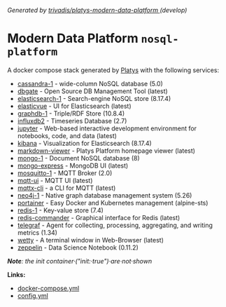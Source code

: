 _Generated by [ trivadis/platys-modern-data-platform ](https://github.com/TrivadisPF/platys-modern-data-platform) (develop)_

# Modern Data Platform `nosql-platform` 
A docker compose stack generated by [Platys](https://github.com/TrivadisPF/platys) with the following services:


  * [cassandra-1](https://github.com/TrivadisPF/platys-modern-data-platform/tree/master/documentation/services/cassandra.md) -  wide-column NoSQL database (5.0)
  * [dbgate](https://github.com/TrivadisPF/platys-modern-data-platform/tree/master/documentation/services/dbgate.md) -  Open Source DB Management Tool (latest)
  * [elasticsearch-1](https://github.com/TrivadisPF/platys-modern-data-platform/tree/master/documentation/services/elasticsearch.md) -  Search-engine NoSQL store (8.17.4)
  * [elasticvue](https://github.com/TrivadisPF/platys-modern-data-platform/tree/master/documentation/services/elasticvue.md) -  UI for Elasticsearch (latest)
  * [graphdb-1](https://github.com/TrivadisPF/platys-modern-data-platform/tree/master/documentation/services/graphdb.md) -  Triple/RDF Store (10.8.4)
  * [influxdb2](https://github.com/TrivadisPF/platys-modern-data-platform/tree/master/documentation/services/influxdb2.md) -  Timeseries Database (2.7)
  * [jupyter](https://github.com/TrivadisPF/platys-modern-data-platform/tree/master/documentation/services/jupyter.md) -  Web-based interactive development environment for notebooks, code, and data (latest)
  * [kibana](https://github.com/TrivadisPF/platys-modern-data-platform/tree/master/documentation/services/kibana.md) -  Visualization for Elasticsearch (8.17.4)
  * [markdown-viewer](https://github.com/TrivadisPF/platys-modern-data-platform/tree/master/documentation/services/markdown-viewer.md) -  Platys Platform homepage viewer (latest)
  * [mongo-1](https://github.com/TrivadisPF/platys-modern-data-platform/tree/master/documentation/services/mongodb.md) -  Document NoSQL database (8)
  * [mongo-express](https://github.com/TrivadisPF/platys-modern-data-platform/tree/master/documentation/services/mongo-express.md) -  MongoDB UI (latest)
  * [mosquitto-1](https://github.com/TrivadisPF/platys-modern-data-platform/tree/master/documentation/services/mosquitto.md) -  MQTT Broker (2.0)
  * [mqtt-ui](https://github.com/TrivadisPF/platys-modern-data-platform/tree/master/documentation/services/hivemq-ui.md) -  MQTT UI (latest)
  * [mqttx-cli](https://github.com/TrivadisPF/platys-modern-data-platform/tree/master/documentation/services/mqttx.md) -  a CLI for MQTT (latest)
  * [neo4j-1](https://github.com/TrivadisPF/platys-modern-data-platform/tree/master/documentation/services/neo4j.md) -  Native graph database management system (5.26)
  * [portainer](https://github.com/TrivadisPF/platys-modern-data-platform/tree/master/documentation/services/portainer.md) -  Easy Docker and Kubernetes management (alpine-sts)
  * [redis-1](https://github.com/TrivadisPF/platys-modern-data-platform/tree/master/documentation/services/redis.md) -  Key-value store (7.4)
  * [redis-commander](https://github.com/TrivadisPF/platys-modern-data-platform/tree/master/documentation/services/redis-commander.md) -  Graphical interface for Redis (latest)
  * [telegraf](https://github.com/TrivadisPF/platys-modern-data-platform/tree/master/documentation/services/telegraf.md) -  Agent for collecting, processing, aggregating, and writing metrics (1.34)
  * [wetty](https://github.com/TrivadisPF/platys-modern-data-platform/tree/master/documentation/services/wetty.md) -  A terminal window in Web-Browser (latest)
  * [zeppelin](https://github.com/TrivadisPF/platys-modern-data-platform/tree/master/documentation/services/zeppelin.md) -  Data Science Notebook (0.11.2)

_**Note**: the init container·("init:·true")·are·not·shown_

**Links:**

 * [docker-compose.yml](./docker-compose.yml)
 * [config.yml](./config.yml)